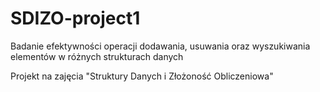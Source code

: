 # SDIZO-project1
Badanie efektywności operacji dodawania, usuwania oraz wyszukiwania elementów w różnych strukturach danych

Projekt na zajęcia "Struktury Danych i Złożoność Obliczeniowa"
